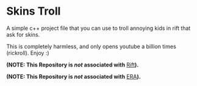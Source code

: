 # Skins Troll
A simple c++ project file that you can use to troll annoying kids in rift that ask for skins. 

This is completely harmless, and only opens youtube a billion times (rickroll).
Enjoy :)

**(NOTE: This Repository is *not* associated with** [Rift](https://discord.gg/riftfn)**).**

**(NOTE: This Repository is *not* associated with** [ERA](https://discord.gg/erafn)**).**
